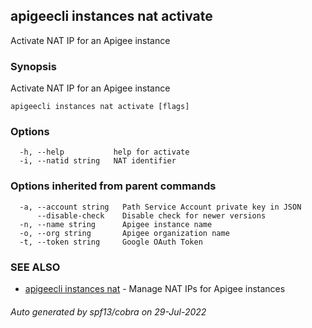 ## apigeecli instances nat activate

Activate NAT IP for an Apigee instance

### Synopsis

Activate NAT IP for an Apigee instance

```
apigeecli instances nat activate [flags]
```

### Options

```
  -h, --help           help for activate
  -i, --natid string   NAT identifier
```

### Options inherited from parent commands

```
  -a, --account string   Path Service Account private key in JSON
      --disable-check    Disable check for newer versions
  -n, --name string      Apigee instance name
  -o, --org string       Apigee organization name
  -t, --token string     Google OAuth Token
```

### SEE ALSO

* [apigeecli instances nat](apigeecli_instances_nat.md)	 - Manage NAT IPs for Apigee instances

###### Auto generated by spf13/cobra on 29-Jul-2022
